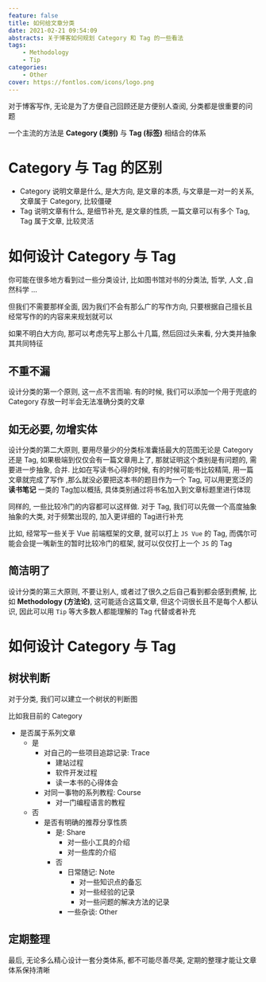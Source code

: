 ```yaml
---
feature: false
title: 如何给文章分类
date: 2021-02-21 09:54:09
abstracts: 关于博客如何规划 Category 和 Tag 的一些看法
tags:
    - Methodology
    - Tip
categories:
    - Other
cover: https://fontlos.com/icons/logo.png
---
```


对于博客写作, 无论是为了方便自己回顾还是方便别人查阅, 分类都是很重要的问题

一个主流的方法是 **Category (类别)** 与 **Tag (标签)** 相结合的体系

# Category 与 Tag 的区别

- Category 说明文章是什么, 是大方向, 是文章的本质, 与文章是一对一的关系, 文章属于 Category, 比较僵硬
- Tag 说明文章有什么, 是细节补充, 是文章的性质, 一篇文章可以有多个 Tag, Tag 属于文章, 比较灵活

# 如何设计 Category 与 Tag

你可能在很多地方看到过一些分类设计, 比如图书馆对书的分类法, 哲学, 人文 ,自然科学 ...

但我们不需要那样全面, 因为我们不会有那么广的写作方向, 只要根据自己擅长且经常写作的的内容来来规划就可以

如果不明白大方向, 那可以考虑先写上那么十几篇, 然后回过头来看, 分大类并抽象其共同特征

## 不重不漏

设计分类的第一个原则, 这一点不言而喻. 有的时候, 我们可以添加一个用于兜底的 Category 存放一时半会无法准确分类的文章

## 如无必要, 勿增实体

设计分类的第二大原则, 要用尽量少的分类标准囊括最大的范围无论是 Category 还是 Tag, 如果极端到仅仅会有一篇文章用上了, 那就证明这个类别是有问题的, 需要进一步抽象, 合并. 比如在写读书心得的时候, 有的时候可能书比较精简, 用一篇文章就完成了写作 ,那么就没必要把这本书的题目作为一个 Tag, 可以用更宽泛的 **读书笔记** 一类的 Tag加以概括, 具体类别通过将书名加入到文章标题里进行体现

同样的, 一些比较冷门的内容都可以这样做. 对于 Tag, 我们可以先做一个高度抽象抽象的大类, 对于频繁出现的, 加入更详细的 Tag进行补充

比如, 经常写一些关于 Vue 前端框架的文章, 就可以打上 `JS Vue` 的 Tag, 而偶尔可能会会提一嘴新生的暂时比较冷门的框架, 就可以仅仅打上一个 `JS` 的 Tag

## 简洁明了

设计分类的第三大原则, 不要让别人, 或者过了很久之后自己看到都会感到费解, 比如 **Methodology (方法论)**, 这可能适合这篇文章, 但这个词很长且不是每个人都认识, 因此可以用 `Tip` 等大多数人都能理解的 Tag 代替或者补充

# 如何设计 Category 与 Tag

## 树状判断

对于分类, 我们可以建立一个树状的判断图

比如我目前的 Category
- 是否属于系列文章
    - 是
        - 对自己的一些项目追踪记录: Trace
            - 建站过程
            - 软件开发过程
            - 读一本书的心得体会
        - 对同一事物的系列教程: Course
            - 对一门编程语言的教程
    - 否
        - 是否有明确的推荐分享性质
            - 是: Share
                - 对一些小工具的介绍
                - 对一些库的介绍
            - 否
                - 日常随记: Note
                    - 对一些知识点的备忘
                    - 对一些经验的记录
                    - 对一些问题的解决方法的记录
                - 一些杂谈: Other

## 定期整理

最后, 无论多么精心设计一套分类体系, 都不可能尽善尽美, 定期的整理才能让文章体系保持清晰